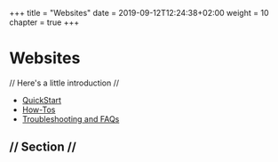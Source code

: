 +++
title = "Websites"
date = 2019-09-12T12:24:38+02:00
weight = 10
chapter = true
+++

# Websites

// Here's a little introduction //

- [QuickStart]()
- [How-Tos]()
- [Troubleshooting and FAQs]()

## // Section //
